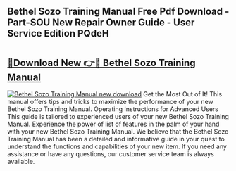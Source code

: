 ## Bethel Sozo Training Manual Free Pdf Download - Part-SOU New Repair Owner Guide - User Service Edition PQdeH

# <h2><a href="http://bc37017.oget.top/?id=Bethel+Sozo+Training+Manual">🔗Download New 👉🔴 Bethel Sozo Training Manual</a></h2>

[![Bethel Sozo Training Manual new download](https://i.imgur.com/5g1atiW.png)](http://bc37017.oget.top/?id=Bethel+Sozo+Training+Manual)
Get the Most Out of It! This manual offers tips and tricks to maximize the performance of your new Bethel Sozo Training Manual. Operating Instructions for Advanced Users This guide is tailored to experienced users of your new Bethel Sozo Training Manual. Experience the power of list of features in the palm of your hand with your new Bethel Sozo Training Manual. We believe that the Bethel Sozo Training Manual has been a detailed and informative guide in your quest to understand the functions and capabilities of your new item. If you need any assistance or have any questions, our customer service team is always available.
